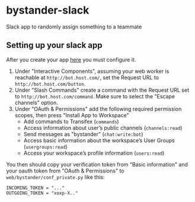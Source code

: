 # bystander-slack
Slack app to randomly assign something to a teammate

## Setting up your slack app

After you create your app [here](https://api.slack.com/apps?new_app=1) you must configure it.

1. Under "Interactive Components", assuming your web worker is reachable at `http://bot.host.com/`, set the Request URL to `http://bot.host.com/button`.
2. Under "Slash Commands" create a command with the Request URL set to `http://bot.host.com/command`. Make sure to select the "Escape channels" option.
3. Under "OAuth & Permissions" add the following required permission scopes, then press "Install App to Workspace"
    * Add commands to Transifex (`commands`)
    * Access information about user’s public channels (`channels:read`)
    * Send messages as "bystander" (`chat:write:bot`)
    * Access basic information about the workspace’s User Groups (`usergroups:read`)
    * Access your workspace’s profile information (`users:read`)

You then should copy your verification token from "Basic information" and your oauth
token from "OAuth & Permissions" to `web/bystander/conf_private.py` like this:

```
INCOMING_TOKEN = "..."
OUTGOING_TOKEN = "xoxp-X.."
```
